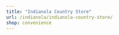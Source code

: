```yaml
---
title: "Indianola Country Store"
url: /indianola/indianola-country-store/
shop: convenience
---
```

